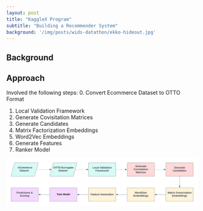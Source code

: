 ```yaml
---
layout: post
title: "KaggleX Program"
subtitle: "Building a Recommender System"
background: '/img/posts/wids-datathon/ekko-hideout.jpg'
---
```


## Background


## Approach 

Involved the following steps: 
0. Convert Ecommerce Dataset to OTTO Format
1. Local Validation Framework
2. Generate Covisitation Matrices
3. Generate Candidates 
4. Matrix Factorization Embeddings 
5. Word2Vec Embeddings
6. Generate Features 
7. Ranker Model 

![Process](\img\posts\kagglex\process-flow.png)